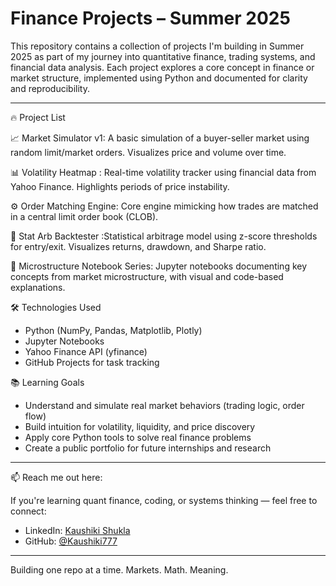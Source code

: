 # Finance Projects – Summer 2025

This repository contains a collection of projects I'm building in Summer 2025 as part of my journey into quantitative finance, trading systems, and financial data analysis. Each project explores a core concept in finance or market structure, implemented using Python and documented for clarity and reproducibility.

---
🔥 Project List


📈 Market Simulator v1: A basic simulation of a buyer-seller market using random limit/market orders. Visualizes price and volume over time. 

 
 📊 Volatility Heatmap : Real-time volatility tracker using financial data from Yahoo Finance. Highlights periods of price instability. 

 
 ⚙️ Order Matching Engine: Core engine mimicking how trades are matched in a central limit order book (CLOB). 

 
 🔁 Stat Arb Backtester  :Statistical arbitrage model using z-score thresholds for entry/exit. Visualizes returns, drawdown, and Sharpe ratio. 


 
🧠 Microstructure Notebook Series: Jupyter notebooks documenting key concepts from market microstructure, with visual and code-based explanations. 


 
 
 🛠️ Technologies Used

- Python (NumPy, Pandas, Matplotlib, Plotly)
- Jupyter Notebooks
- Yahoo Finance API (yfinance)
- GitHub Projects for task tracking

📚 Learning Goals

- Understand and simulate real market behaviors (trading logic, order flow)
- Build intuition for volatility, liquidity, and price discovery
- Apply core Python tools to solve real finance problems
- Create a public portfolio for future internships and research

---


📫 Reach me out here:

If you're learning quant finance, coding, or systems thinking — feel free to connect:
- LinkedIn: [Kaushiki Shukla](https://www.linkedin.com/in/kaushiki-shukla)
- GitHub: [@Kaushiki777](https://github.com/Kaushiki777)

---

Building one repo at a time. Markets. Math. Meaning.
